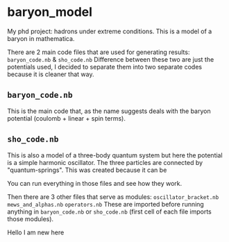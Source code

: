 # baryon_model
My phd project: hadrons under extreme conditions. 
This is a model of a baryon in mathematica.

There are 2 main code files that are used for generating results: 
`baryon_code.nb` & `sho_code.nb`
Difference between these two are just the potentials used, 
I decided to separate them into two separate codes because 
it is cleaner that way.

## `baryon_code.nb` 

This is the main code that, as the name suggests deals with
the baryon potential (coulomb + linear + spin terms).

## `sho_code.nb`

This is also a model of a three-body quantum system but here
the potential is a simple harmonic oscillator. The three
particles are connected by "quantum-springs". This was created
because it can be 

You can run everything in those files and see how they work.

Then there are 3 other files that serve as modules: 
`oscillator_bracket.nb` `mews_and_alphas.nb` `operators.nb`
These are imported before running anything in `baryon_code.nb`
or `sho_code.nb` (first cell of each file imports those modules).

Hello I am new here
